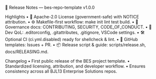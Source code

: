 🔖 Release Notes — bes-repo-template v1.0.0

Highlights
	•	📜 Apache-2.0 License (government-safe) with NOTICE attribution.
	•	⚙️ Makefile-first workflow: make init lint test build.
	•	📂 Governance docs: CONTRIBUTING, SECURITY, CODE_OF_CONDUCT.
	•	🧰 Dev QoL: .editorconfig, .gitattributes, .gitignore, VSCode settings.
	•	🛠️ Optional CI (ci.yml.disabled) ready for shellcheck & lint.
	•	📑 GitHub templates: Issues + PR.
	•	📦 Release script & guide: scripts/release.sh, docs/RELEASING.md.

Changelog
	•	First public release of the BES project template.
	•	Standardized licensing, attribution, and developer workflow.
	•	Ensures consistency across all BJL13 Enterprise Solutions repos.
